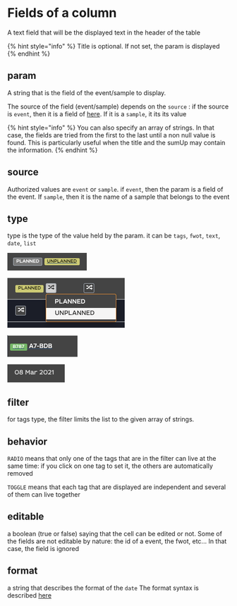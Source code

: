 # Fields of a column

A text field that will be the displayed text in the header of the table

{% hint style="info" %}
Title is optional. If not set, the param is displayed
{% endhint %}

## param

A string that is the field of the event/sample to display. 

The source of the field \(event/sample\) depends on the `source` : if the source is `event`, then it is a field of [here](https://app.swaggerhub.com/apis/flightwatching/wilco-api/3.0.0#/EventV3IO). If it is a `sample`, it its its value

{% hint style="info" %}
You can also specify an array of strings. In that case, the fields are tried from the first to the last until a non null value is found. This is particularly useful when the title and the sumUp may contain the information.
{% endhint %}

## source

Authorized values are `event` or `sample`. if `event`, then the param is a field of the event. If `sample`, then it is the name of a sample that belongs to the event

## type

type is the type of the value held by the param. it can be `tags`, `fwot`, `text`, `date`, `list`

![tags: all the tags of the filter are displayed. click on it to \(un\)select it](../../../.gitbook/assets/image%20%289%29.png)

![list: the selected tags only are displayed. The others are collapsed in a dropdown list. Usefull when there are many elements](../../../.gitbook/assets/image%20%285%29.png)

![fwot: displays the fwot with this precreated format. Click brings the user to the timeline @ correct time](../../../.gitbook/assets/image%20%287%29.png)

![date: date comes along with format field](../../../.gitbook/assets/image%20%288%29.png)

## filter

for tags type, the filter limits the list to the given array of strings.

## behavior

`RADIO` means that only one of the tags that are in the filter can live at the same time: if you click on one tag to set it, the others are automatically removed

`TOGGLE` means that each tag that are displayed are independent and several of them can live together

## editable

a boolean \(true or false\) saying that the cell can be edited or not. Some of the fields are not editable by nature: the id of a event, the fwot, etc... In that case, the field is ignored

## format

a string that describes the format of the `date` The format syntax is described [here](https://momentjs.com/docs/#/displaying/)

